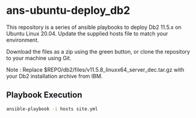 # ans-ubuntu-deploy_db2

This repository is a series of ansible playbooks to deploy Db2 11.5.x on Ubuntu Linux 20.04. Update the supplied hosts file to match your environment.

Download the files as a zip using the green button, or clone the repository to your machine using Git.

Note : Replace $REPO/db2/files/v11.5.8_linuxx64_server_dec.tar.gz with your Db2 installation archive from IBM.

## Playbook Execution
```bash
ansible-playbook -i hosts site.yml
```
